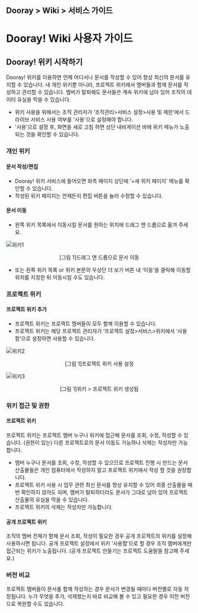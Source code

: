 ## Dooray > Wiki > 서비스 가이드

Dooray! Wiki 사용자 가이드 
============================

Dooray! 위키 시작하기 
--------------------------

Dooray! 위키를 이용하면 언제 어디서나 문서를 작성할 수 있어 항상 최신의 문서를 유지할 수 있습니다. 내 개인 위키뿐 아니라, 프로젝트 위키에서 멤버들과 함께 문서를 작성하고 관리할 수 있습니다. 멤버가 탈퇴해도 문서들은 계속 위키에 남아 있어 조직의 데이터 유실을 막을 수 있습니다.

- 위키 사용을 위해서는 조직 관리자가 ‘조직관리>서비스 설정>사용 및 제한’에서 드라이브 서비스 사용 여부를 '사용'으로 설정해야 합니다.
- '사용'으로 설정 후, 화면을 새로 고침 하면 상단 내비게이션 바에 위키 메뉴가 노출되는 것을 확인할 수 있습니다.

### 개인 위키

#### 문서 작성/편집

- Dooray! 위키 서비스에 들어오면 좌측 페이지 상단에 ‘+새 위키 페이지’ 메뉴를 확인할 수 있습니다.
- 작성된 위키 페이지는 언제든지 편집 버튼을 눌러 수정할 수 있습니다.


#### 문서 이동
 
- 왼쪽 위키 목록에서 이동시킬 문서를 원하는 위치에 드래그 앤 드롭으로 옮겨 주세요.

![위키1](http://static.toastoven.net/prod_dooray_wiki/wiki1.png)

<center>[그림 1]드래그 앤 드롭으로 문서 이동</center>

- 또는 왼쪽 위키 목록 or 위키 본문의 우상단 더 보기 버튼 내 ‘이동’을 클릭해 이동할 위치를 지정한 뒤 이동시킬 수도 있습니다.


### 프로젝트 위키

#### 프로젝트 위키 추가

-	프로젝트 위키는 프로젝트 멤버들이 모두 함께 이용할 수 있습니다.
-	프로젝트 위키는 해당 프로젝트 관리자가 ‘프로젝트 설정>서비스>위키에서 ‘사용함’으로 설정하면 사용할 수 있습니다.

![위키2](http://static.toastoven.net/prod_dooray_wiki/wiki2.png)

<center>[그림 1]프로젝트 위키 사용 설정</center>


![위키3](http://static.toastoven.net/prod_dooray_wiki/wiki3.png)

<center>[그림 1]위키 > 프로젝트 위키 생성됨</center>


### 위키 접근 및 권한

#### 프로젝트 위키
프로젝트 위키는 프로젝트 멤버 누구나 위키에 접근해 문서를 조회, 수정, 작성할 수 있습니다. 
(권한이 있는) 다른 프로젝트로의 문서 이동도 가능하나 삭제는 작성자만 가능합니다. 

-	멤버 누구나 문서를 조회, 수정, 작성할 수 있으므로 프로젝트 진행 시 만드는 문서 산출물들은 개인 컴퓨터에서 작성하지 말고 프로젝트 위키에서 작성 할 것을 권장합니다.
-	프로젝트 위키 사용 시 업무 관련 최신 문서를 항상 유지할 수 있어 최종 산출물을 매번 확인하지 않아도 되며, 멤버가 탈퇴하더라도 문서가 그대로 남아 있어 프로젝트 산출물의 유실을 막을 수 있습니다.
-	프로젝트 위키의 삭제는 작성자만 가능합니다.

#### 공개 프로젝트 위키
조직의 멤버 전체가 함께 문서 조회, 작성이 필요한 경우 공개 프로젝트의 위키를 설정해 사용하시면 됩니다. 
공개 프로젝트 설정에서 위키 ‘사용함’으로 할 경우 조직 멤버에게만 접근되는 위키가 노출됩니다. 
(공개 프로젝트 만들기는 프로젝트 도움말을 참고해 주세요.)

### 버전 비교
프로젝트 멤버들이 문서를 함께 작성하는 경우 문서가 변경될 때마다 버전별로 자동 저장됩니다. 누가 무엇을 추가, 삭제했는지 바로 비교해 볼 수 있고 필요한 경우 이전 버전으로 복원할 수도 있습니다.
